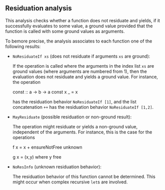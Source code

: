 Residuation analysis
--------------------

This analysis checks whether a function does not residuate and yields,
if it successfully evaluates to some value,
a ground value provided that the function is called with some
ground values as arguments.

To bemore precise, the analysis associates to each function
one of the following results:

* `NoResiduateIf xs` (does not residuate if arguments `xs` are ground):

  If the operation is called where the arguments in the index list `xs`
  are ground values (where arguments are numbered from 1),
  then the evaluation does not residuate and yields a ground value.
  For instance, the operation

    const :: a -> b -> a
    const x _ = x

  has the residuation behavior `NoResiduateIf [1]`, and the
  list concatenation `++` has the residuation behavior `NoResiduateIf [1,2]`.

* `MayResiduate` (possible residuation or non-ground result):

  The operation might residuate or yields a non-ground value,
  independent of the arguments. For instance, this is the case
  for the operations

    f x = x + ensureNotFree unknown

    g x = (x,y)  where y free

* `NoResInfo` (unknown residuation behavior):

  The residuation behavior of this function cannot be determined.
  This might occur when complex recursive `let`s are involved.
